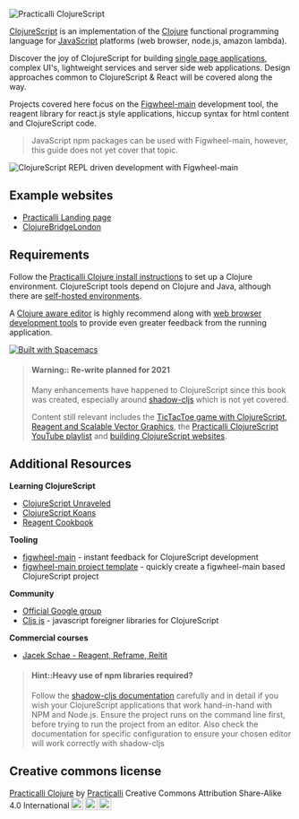 ![Practicalli ClojureScript](/images/practicalli-clojurescript-book-banner.png)

[ClojureScript](https://clojurescript.org/) is an implementation of the [Clojure](https://clojure.org/) functional programming language for [JavaScript](https://developer.mozilla.org/en-US/docs/Learn/JavaScript/First_steps/What_is_JavaScript) platforms (web browser, node.js, amazon lambda).

Discover the joy of ClojureScript for building [single page applications](https://en.wikipedia.org/wiki/Single-page_application), complex UI's, lightweight services and server side web applications.  Design approaches common to ClojureScript & React will be covered along the way.

Projects covered here focus on the [Figwheel-main](https://figwheel.org/) development tool, the reagent library for react.js style applications, hiccup syntax for html content and ClojureScript code.

> JavaScript npm packages can be used with Figwheel-main, however, this guide does not yet cover that topic.

![ClojureScript REPL driven development with Figwheel-main](https://raw.githubusercontent.com/practicalli/graphic-design/live/clojure/clojurescript-repl-driven-development-lifecycle-concept.png)

## Example websites
* [Practicalli Landing page](https://practicalli.github.io/)
* [ClojureBridgeLondon](https://clojurebridgelondon.github.io/workshop/additional-projects/clojurebridge-website/)

## Requirements
Follow the [Practicalli Clojure install instructions](http://practicalli.github.io/clojure/clojure-tools/install/) to set up a Clojure environment.  ClojureScript tools depend on Clojure and Java, although there are [self-hosted environments](/quickstart/self-hosted-clojurescript.html).

A [Clojure aware editor](https://practicalli.github.io/clojure/clojure-editors/) is highly recommend along with [web browser development tools](install/browser-devtools.html) to provide even greater feedback from the running application.

<!-- TODO: add Firefox dev tools to browser DevTools page -->

[![Built with Spacemacs](https://cdn.rawgit.com/syl20bnr/spacemacs/442d025779da2f62fc86c2082703697714db6514/assets/spacemacs-badge.svg)](https://practicalli.github.io/spacemacs/)



> #### Warning:: Re-write planned for 2021
>  Many enhancements have happened to ClojureScript since this book was created, especially around [shadow-cljs](https://shadow-cljs.github.io/docs/UsersGuide.html) which is not yet covered.
>
> Content still relevant includes the [TicTacToe game with ClojureScript, Reagent and Scalable Vector Graphics](/reagent-projects/tic-tac-toe/index.html), the [Practicalli ClojureScript YouTube playlist](https://youtube.com/playlist?list=PLpr9V-R8ZxiBPv18gm9h1-eIWP1miwWh2) and [building ClojureScript websites](https://clojurebridgelondon.github.io/workshop/additional-projects/clojurebridge-website/).

## Additional Resources

**Learning ClojureScript**
* [ClojureScript Unraveled](http://funcool.github.io/clojurescript-unraveled/)
* [ClojureScript Koans](http://clojurescriptkoans.com/)
* [Reagent Cookbook](https://github.com/reagent-project/reagent-cookbook)

**Tooling**
* [figwheel-main](https://figwheel.org/) - instant feedback for ClojureScript development
* [figwheel-main project template](https://github.com/bhauman/figwheel-main-template) - quickly create a figwheel-main based ClojureScript project

**Community**
* [Official Google group](https://groups.google.com/forum/#!forum/clojurescript)
* [Cljs js](http://cljsjs.github.io/) - javascript foreigner libraries for ClojureScript

**Commercial courses**
* [Jacek Schae - Reagent, Reframe, Reitit](https://www.jacekschae.com/)


> #### Hint::Heavy use of npm libraries required?
> Follow the [shadow-cljs documentation](http://shadow-cljs.org/) carefully and in detail if you wish your ClojureScript applications that work hand-in-hand with NPM and Node.js.  Ensure the project runs on the command line first, before trying to run the project from an editor.  Also check the documentation for specific configuration to ensure your chosen editor will work correctly with shadow-cljs


## Creative commons license
<p xmlns:dct="http://purl.org/dc/terms/" xmlns:cc="http://creativecommons.org/ns#" class="license-text"><a rel="cc:attributionURL" href="https://practicalli.github.io/clojure/"><span rel="dct:title">Practicalli Clojure</span></a> by <a rel="cc:attributionURL" href="https://practicalli.github.io/"><span rel="cc:attributionName">Practicalli</span></a> Creative Commons Attribution Share-Alike 4.0 International<a href="https://creativecommons.org/licenses/by-sa/4.0"><img style="height:22px!important;margin-left: 3px;vertical-align:text-bottom;" src="https://search.creativecommons.org/static/img/cc_icon.svg" /><img  style="height:22px!important;margin-left: 3px;vertical-align:text-bottom;" src="https://search.creativecommons.org/static/img/cc-by_icon.svg" /><img  style="height:22px!important;margin-left: 3px;vertical-align:text-bottom;" src="https://search.creativecommons.org/static/img/cc-sa_icon.svg" /></a></p>
